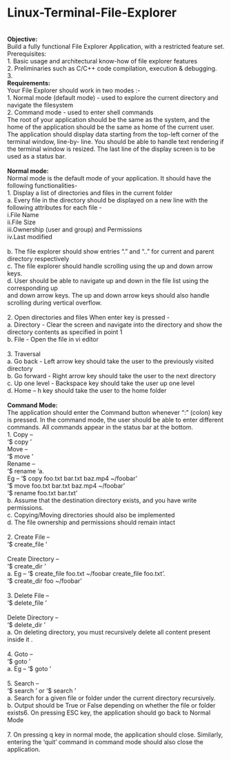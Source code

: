 # Linux-Terminal-File-Explorer
<br/>
<b>Objective:</b><br/>
Build a fully functional File Explorer Application, with a restricted feature set.<br/>
Prerequisites:<br/>
1. Basic usage and architectural know-how of file explorer features<br/>
2. Preliminaries such as C/C++ code compilation, execution & debugging.<br/>
3. <br/>
<b>Requirements:</b><br/>
Your File Explorer should work in two modes :-<br/>
1. Normal mode (default mode) - used to explore the current directory and navigate the filesystem<br/>
2. Command mode - used to enter shell commands<br/>
The root of your application should be the same as the system, and the home of the application should
be the same as home of the current user.<br/>
The application should display data starting from the top-left corner of the terminal window, line-by-
line. You should be able to handle text rendering if the terminal window is resized. The last line of the
display screen is to be used as a status bar.<br/>
<br/>
<b>Normal mode:</b><br/>
Normal mode is the default mode of your application. It should have the following functionalities-<br/>
1. Display a list of directories and files in the current folder<br/>
a. Every file in the directory should be displayed on a new line with the following
attributes for each file -<br/>
i.File Name<br/>
ii.File Size<br/>
iii.Ownership (user and group) and Permissions<br/>
iv.Last modified<br/>
<br/>
b. The file explorer should show entries “.” and “..” for current and parent directory
respectively<br/>
c. The file explorer should handle scrolling using the up and down arrow keys.<br/>
d. User should be able to navigate up and down in the file list using the corresponding up<br/>
and down arrow keys. The up and down arrow keys should also handle scrolling during
vertical overflow.<br/>
<br/>
2. Open directories and files When enter key is pressed -<br/>
a.
Directory - Clear the screen and navigate into the directory and show
the directory contents as specified in point 1<br/>
b.
File - Open the file in vi editor<br/>
<br/>
3. Traversal<br/>
a. Go back - Left arrow key should take the user to the previously visited directory<br/>
b. Go forward - Right arrow key should take the user to the next directory<br/>
c. Up one level - Backspace key should take the user up one level<br/>
d. Home – h key should take the user to the home folder<br/>
<br/>
<b>Command Mode:</b><br/>
The application should enter the Command button whenever “:” (colon) key is pressed. In the command
mode, the user should be able to enter different commands. All commands appear in the status bar at the
bottom.<br/>
1. Copy –<br/>
‘$ copy <source_file(s)> <destination_directory>’<br/>
Move –<br/>
‘$ move <source_file(s)> <destination_directory>’<br/>
Rename –<br/>
‘$ rename <old_filename> <new_filename>’a. <br/>
Eg –
‘$ copy foo.txt bar.txt baz.mp4 ~/foobar’<br/>
‘$ move foo.txt bar.txt baz.mp4 ~/foobar’<br/>
‘$ rename foo.txt bar.txt’<br/>
b. Assume that the destination directory exists, and you have write permissions.<br/>
c. Copying/Moving directories should also be implemented<br/>
d. The file ownership and permissions should remain intact<br/><br/>
2. Create File –<br/>
‘$ create_file <file_name> <destination_path>’<br/><br/>
Create Directory –<br/>
‘$ create_dir <dir_name> <destination_path>’<br/>
a. Eg – ‘$ create_file foo.txt ~/foobar create_file foo.txt’.<br/>
‘$ create_dir foo ~/foobar’<br/><br/>
3. Delete File –<br/>
‘$ delete_file <file_path>’<br/><br/>
Delete Directory –<br/>
‘$ delete_dir <dir_path>’<br/>
a. On deleting directory, you must recursively delete all content present inside it
.<br/><br/>
4. Goto –</br>
‘$ goto <location>’<br/>
a.
  Eg – ‘$ goto <directory_path>’</br>
</br>5. Search –</br>
‘$ search <file_name>’
or
  ‘$ search <directory_name>’</br>
  a. Search for a given file or folder under the current directory recursively.</br>
b. Output should be True or False depending on whether the file or folder exists6. On pressing ESC key, the application should go back to Normal Mode</br>
</br>7. On pressing q key in normal mode, the application should close. Similarly, entering the ‘quit’
command in command mode should also close the application.</br>
